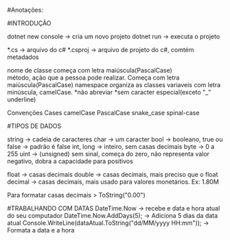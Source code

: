 #Anotações:

#INTRODUÇÃO

dotnet new console -> cria um novo projeto
dotnet run -> executa o projeto

*.cs -> arquivo do c#
*.csproj -> arquivo de projeto do c#, comtém metadados

nome de classe começa com letra maiúscula(PascalCase)	
método, ação que a pessoa pode realizar. Começa com letra maiúscula(PascalCase)
namespace organiza as classes
variaveis com letra minúscula, camelCase.
	*não abreviar
	*sem caracter especial(exceto "_" underline)


Convenções Cases
camelCase
PascalCase
snake_case
spinal-case


#TIPOS DE DADOS

string -> cadeia de caracteres
char -> um caracter
bool -> booleano, true ou false -> padrão é false
int, long -> inteiro, sem casas decimais
byte -> 0 a 255
uint -> (unsigned) sem sinal, começa do zero, não representa valor negativo, dobra a capacidade para positivos

float -> casas decimais
double -> casas decimais, mais preciso que o float
decimal -> casas decimais, mais usado para valores monetários. Ex: 1.80M

Para formatar casas decimais > ToString("0.00")

#TRABALHANDO COM DATAS
DateTime.Now -> recebe e data e hora atual do seu computador
DateTime.Now.AddDays(5); -> Adiciona 5 dias da data atual
Console.WriteLine(dataAtual.ToString("dd/MM/yyyy HH:mm")); -> Formata a data e a hora
